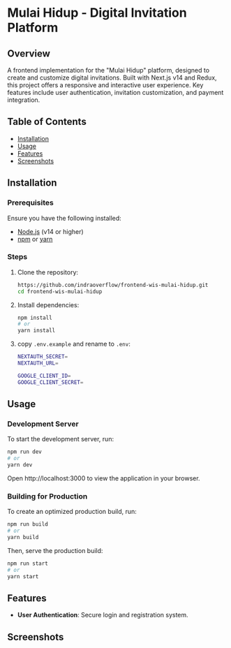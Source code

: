 # Mulai Hidup - Digital Invitation Platform

## Overview

A frontend implementation for the "Mulai Hidup" platform, designed to create and customize digital invitations. Built with Next.js v14 and Redux, this project offers a responsive and interactive user experience. Key features include user authentication, invitation customization, and payment integration.

## Table of Contents

- [Installation](#installation)
- [Usage](#usage)
- [Features](#features)
- [Screenshots](#screenshots)

## Installation

### Prerequisites

Ensure you have the following installed:

- [Node.js](https://nodejs.org/) (v14 or higher)
- [npm](https://www.npmjs.com/) or [yarn](https://yarnpkg.com/)

### Steps

1. Clone the repository:

   ```bash
   https://github.com/indraoverflow/frontend-wis-mulai-hidup.git
   cd frontend-wis-mulai-hidup
   ```

2. Install dependencies:

   ```bash
   npm install
   # or
   yarn install
   ```

3. copy `.env.example` and rename to `.env`:

   ```bash
   NEXTAUTH_SECRET=
   NEXTAUTH_URL=

   GOOGLE_CLIENT_ID=
   GOOGLE_CLIENT_SECRET=
   ```

## Usage

### Development Server

To start the development server, run:

```bash
npm run dev
# or
yarn dev
```

Open http://localhost:3000 to view the application in your browser.

### Building for Production

To create an optimized production build, run:

```bash
npm run build
# or
yarn build
```

Then, serve the production build:

```bash
npm run start
# or
yarn start
```

## Features

- **User Authentication**: Secure login and registration system.

## Screenshots

<!--
![Home Page](url-to-image)
![Invitation Customization](url-to-image)
-->
